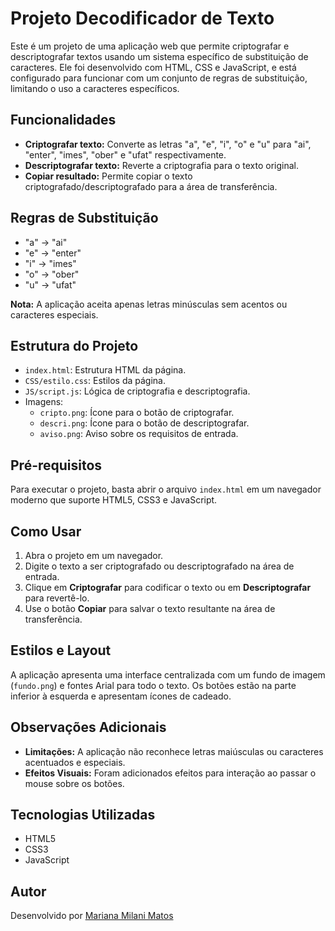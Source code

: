# Projeto Decodificador de Texto

Este é um projeto de uma aplicação web que permite criptografar e descriptografar textos usando um sistema específico de substituição de caracteres. Ele foi desenvolvido com HTML, CSS e JavaScript, e está configurado para funcionar com um conjunto de regras de substituição, limitando o uso a caracteres específicos.

## Funcionalidades

- **Criptografar texto:** Converte as letras "a", "e", "i", "o" e "u" para "ai", "enter", "imes", "ober" e "ufat" respectivamente.
- **Descriptografar texto:** Reverte a criptografia para o texto original.
- **Copiar resultado:** Permite copiar o texto criptografado/descriptografado para a área de transferência.

## Regras de Substituição

- "a" -> "ai"
- "e" -> "enter"
- "i" -> "imes"
- "o" -> "ober"
- "u" -> "ufat"

**Nota:** A aplicação aceita apenas letras minúsculas sem acentos ou caracteres especiais.

## Estrutura do Projeto

- `index.html`: Estrutura HTML da página.
- `CSS/estilo.css`: Estilos da página.
- `JS/script.js`: Lógica de criptografia e descriptografia.
- Imagens:
  - `cripto.png`: Ícone para o botão de criptografar.
  - `descri.png`: Ícone para o botão de descriptografar.
  - `aviso.png`: Aviso sobre os requisitos de entrada.

## Pré-requisitos

Para executar o projeto, basta abrir o arquivo `index.html` em um navegador moderno que suporte HTML5, CSS3 e JavaScript.

## Como Usar

1. Abra o projeto em um navegador.
2. Digite o texto a ser criptografado ou descriptografado na área de entrada.
3. Clique em **Criptografar** para codificar o texto ou em **Descriptografar** para revertê-lo.
4. Use o botão **Copiar** para salvar o texto resultante na área de transferência.

## Estilos e Layout

A aplicação apresenta uma interface centralizada com um fundo de imagem (`fundo.png`) e fontes Arial para todo o texto. Os botões estão na parte inferior à esquerda e apresentam ícones de cadeado.

## Observações Adicionais

- **Limitações:** A aplicação não reconhece letras maiúsculas ou caracteres acentuados e especiais.
- **Efeitos Visuais:** Foram adicionados efeitos para interação ao passar o mouse sobre os botões.

## Tecnologias Utilizadas

- HTML5
- CSS3
- JavaScript

## Autor

Desenvolvido por [Mariana Milani Matos](https://github.com/MarianaMilaniMatos)
